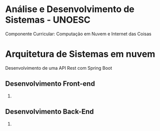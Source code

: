 # Análise e Desenvolvimento de Sistemas - UNOESC
Componente Curricular: Computação em Nuvem e Internet das Coisas

# Arquitetura de Sistemas em nuvem
Desenvolvimento de uma API Rest com Spring Boot

## Desenvolvimento Front-end
1.

## Desenvolvimento Back-End
1.
